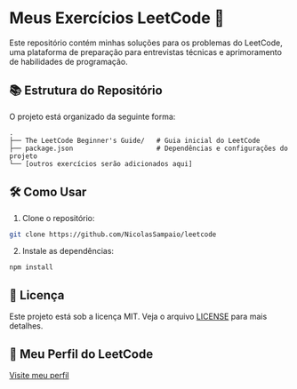 # Meus Exercícios LeetCode 🚀

Este repositório contém minhas soluções para os problemas do LeetCode, uma plataforma de preparação para entrevistas técnicas e aprimoramento de habilidades de programação.

## 📚 Estrutura do Repositório

O projeto está organizado da seguinte forma:

```
.
├── The LeetCode Beginner's Guide/   # Guia inicial do LeetCode
├── package.json                     # Dependências e configurações do projeto
└── [outros exercícios serão adicionados aqui]
```

## 🛠️ Como Usar

1. Clone o repositório:

```bash
git clone https://github.com/NicolasSampaio/leetcode
```

2. Instale as dependências:

```bash
npm install
```

## 📝 Licença

Este projeto está sob a licença MIT. Veja o arquivo [LICENSE](LICENSE) para mais detalhes.

## 🔗 Meu Perfil do LeetCode

[Visite meu perfil](https://leetcode.com/u/NicolasSampaio/)
